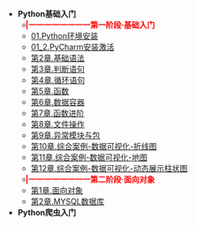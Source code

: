 * **Python基础入门**
  * <b style="color:red;margin-left:-10px">|一一一一一一一一第一阶段·基础入门</b>
  * [01.Python环境安装](Python笔记/基础入门/01.md)
  * [01_2.PyCharm安装激活](Python笔记/基础入门/01_2.md)
  * [第2章.基础语法](Python笔记/基础入门/02.md)
  * [第3章.判断语句](Python笔记/基础入门/03.md)
  * [第4章.循环语句](Python笔记/基础入门/04.md)
  * [第5章.函数](Python笔记/基础入门/05.md)
  * [第6章.数据容器](Python笔记/基础入门/06.md) 
  * [第7章.函数进阶](Python笔记/基础入门/07.md)
  * [第8章.文件操作](Python笔记/基础入门/08.md)
  * [第9章.异常模块与包](Python笔记/基础入门/09.md)
  * [第10章.综合案例-数据可视化-折线图](Python笔记/基础入门/10.md)
  * [第11章.综合案例-数据可视化-地图](Python笔记/基础入门/11.md)
  * [第12章.综合案例-数据可视化-动态展示柱状图](Python笔记/基础入门/12.md)
  * <b style="color:red;margin-left:-10px">|一一一一一一一一第二阶段·面向对象</b>
  * [第1章.面向对象](Python笔记/第二阶段/1.md)
  * [第2章.MYSQL数据库](Python笔记/第二阶段/2.md)
* **Python爬虫入门**
